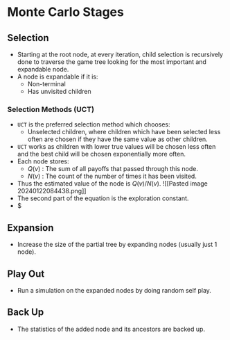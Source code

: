 # Monte Carlo Stages 
## Selection 
* Starting at the root node, at every iteration, child selection is recursively done to traverse the game tree looking for the most important and expandable node.
* A node is expandable if it is:
	* Non-terminal
	* Has unvisited children
### Selection Methods (UCT)
* `UCT` is the preferred selection method which chooses:
	* Unselected children, where children which have been selected less often are chosen if they have the same value as other children.
* `UCT` works as children with lower true values will be chosen less often and the best child will be chosen exponentially more often.
* Each node stores:
	* $Q(v)$ : The sum of all payoffs that passed through this node. 
	* $N(v)$ : The count of the number of times it has been visited. 
* Thus the estimated value of the node is $Q(v)/N(v)$.
![[Pasted image 20240122084438.png]]
* The second part of the equation is the exploration constant.
* $
## Expansion 
* Increase the size of the partial tree by expanding nodes (usually just 1 node). 
## Play Out 
* Run a simulation on the expanded nodes by doing random self play.
## Back Up
* The statistics of the added node and its ancestors are backed up.